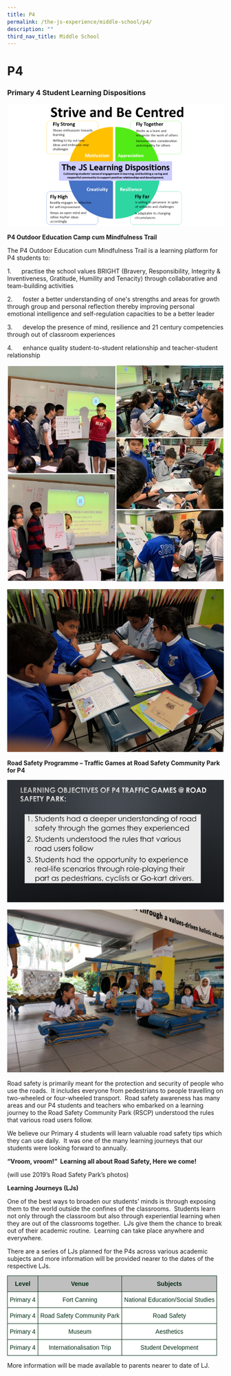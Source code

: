 ```yaml
---
title: P4
permalink: /the-js-experience/middle-school/p4/
description: ""
third_nav_title: Middle School
---
```

# **P4**

### Primary 4 Student Learning Dispositions

![](/images/p4.png)

**P4 Outdoor Education Camp cum Mindfulness Trail**

The P4 Outdoor Education cum Mindfulness Trail is a learning platform for P4 students to:

1.      practise the school values BRIGHT (Bravery, Responsibility, Integrity & Inventiveness, Gratitude, Humility and Tenacity) through collaborative and team-building activities

2.      foster a better understanding of one's strengths and areas for growth through group and personal reflection thereby improving personal emotional intelligence and self-regulation capacities to be a better leader

3.      develop the presence of mind, resilience and 21 century competencies through out of classroom experiences

4.      enhance quality student-to-student relationship and teacher-student relationship


![](/images/2b.jpg)

![](/images/3b.png)

**Road Safety Programme – Traffic Games at Road Safety Community Park for P4**

![](/images/4a.png)

![](/images/5b.png)

Road safety is primarily meant for the protection and security of people who use the roads.  It includes everyone from pedestrians to people travelling on two-wheeled or four-wheeled transport.  Road safety awareness has many areas and our P4 students and teachers who embarked on a learning journey to the Road Safety Community Park (RSCP) understood the rules that various road users follow. 

We believe our Primary 4 students will learn valuable road safety tips which they can use daily.  It was one of the many learning journeys that our students were looking forward to annually.

**“Vroom, vroom!”  Learning all about Road Safety, Here we come!**

(will use 2019’s Road Safety Park’s photos)

**Learning Journeys (LJs)**

One of the best ways to broaden our students’ minds is through exposing them to the world outside the confines of the classrooms.  Students learn not only through the classroom but also through experiential learning when they are out of the classrooms together.  LJs give them the chance to break out of their academic routine.  Learning can take place anywhere and everywhere.

There are a series of LJs planned for the P4s across various academic subjects and more information will be provided nearer to the dates of the respective LJs.

<table style="border-collapse:collapse;border-spacing:0" class="tg"><thead><tr><th style="background-color:#BFBFBF;border-color:#002d13;border-style:solid;border-width:1px;color:#002d13;font-family:Arial, sans-serif;font-size:14px;font-weight:bold;overflow:hidden;padding:10px 5px;text-align:center;vertical-align:top;word-break:normal">Level</th><th style="background-color:#BFBFBF;border-color:#002d13;border-style:solid;border-width:1px;color:#002d13;font-family:Arial, sans-serif;font-size:14px;font-weight:bold;overflow:hidden;padding:10px 5px;text-align:center;vertical-align:top;word-break:normal">Venue</th><th style="background-color:#BFBFBF;border-color:#002d13;border-style:solid;border-width:1px;color:#002d13;font-family:Arial, sans-serif;font-size:14px;font-weight:bold;overflow:hidden;padding:10px 5px;text-align:center;vertical-align:top;word-break:normal">Subjects</th></tr></thead><tbody><tr><td style="background-color:#FFF;border-color:#002d13;border-style:solid;border-width:1px;color:#002d13;font-family:Arial, sans-serif;font-size:14px;overflow:hidden;padding:10px 5px;text-align:center;vertical-align:top;word-break:normal">Primary 4</td><td style="background-color:#FFF;border-color:#002d13;border-style:solid;border-width:1px;color:#002d13;font-family:Arial, sans-serif;font-size:14px;overflow:hidden;padding:10px 5px;text-align:center;vertical-align:top;word-break:normal">Fort Canning</td><td style="background-color:#FFF;border-color:#002d13;border-style:solid;border-width:1px;color:#002d13;font-family:Arial, sans-serif;font-size:14px;overflow:hidden;padding:10px 5px;text-align:center;vertical-align:top;word-break:normal">National Education/Social Studies</td></tr><tr><td style="background-color:#FFF;border-color:#002d13;border-style:solid;border-width:1px;color:#002d13;font-family:Arial, sans-serif;font-size:14px;overflow:hidden;padding:10px 5px;text-align:center;vertical-align:top;word-break:normal">Primary 4</td><td style="background-color:#FFF;border-color:#002d13;border-style:solid;border-width:1px;color:#002d13;font-family:Arial, sans-serif;font-size:14px;overflow:hidden;padding:10px 5px;text-align:center;vertical-align:top;word-break:normal">Road Safety Community Park</td><td style="background-color:#FFF;border-color:#002d13;border-style:solid;border-width:1px;color:#002d13;font-family:Arial, sans-serif;font-size:14px;overflow:hidden;padding:10px 5px;text-align:center;vertical-align:top;word-break:normal">Road Safety</td></tr><tr><td style="background-color:#FFF;border-color:#002d13;border-style:solid;border-width:1px;color:#002d13;font-family:Arial, sans-serif;font-size:14px;overflow:hidden;padding:10px 5px;text-align:center;vertical-align:top;word-break:normal">Primary 4</td><td style="background-color:#FFF;border-color:#002d13;border-style:solid;border-width:1px;color:#002d13;font-family:Arial, sans-serif;font-size:14px;overflow:hidden;padding:10px 5px;text-align:center;vertical-align:top;word-break:normal">Museum</td><td style="background-color:#FFF;border-color:#002d13;border-style:solid;border-width:1px;color:#002d13;font-family:Arial, sans-serif;font-size:14px;overflow:hidden;padding:10px 5px;text-align:center;vertical-align:top;word-break:normal">Aesthetics</td></tr><tr><td style="background-color:#FFF;border-color:#002d13;border-style:solid;border-width:1px;color:#002d13;font-family:Arial, sans-serif;font-size:14px;overflow:hidden;padding:10px 5px;text-align:center;vertical-align:top;word-break:normal">Primary 4</td><td style="background-color:#FFF;border-color:#002d13;border-style:solid;border-width:1px;color:#002d13;font-family:Arial, sans-serif;font-size:14px;overflow:hidden;padding:10px 5px;text-align:center;vertical-align:top;word-break:normal">Internationalisation Trip</td><td style="background-color:#FFF;border-color:#002d13;border-style:solid;border-width:1px;color:#002d13;font-family:Arial, sans-serif;font-size:14px;overflow:hidden;padding:10px 5px;text-align:center;vertical-align:top;word-break:normal">Student Development</td></tr></tbody></table>
More information will be made available to parents nearer to date of LJ.